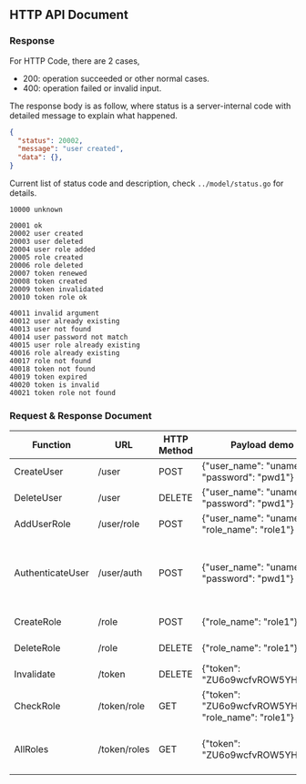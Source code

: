 ## HTTP API Document

### Response

For HTTP Code, there are 2 cases,

* 200: operation succeeded or other normal cases.
* 400: operation failed or invalid input.

The response body is as follow, where status is a server-internal code with detailed message to explain what happened.

```json
{
  "status": 20002,
  "message": "user created",
  "data": {},  
}
```

Current list of status code and description, check `../model/status.go` for details.

```
10000 unknown

20001 ok
20002 user created
20003 user deleted
20004 user role added
20005 role created
20006 role deleted
20007 token renewed
20008 token created
20009 token invalidated
20010 token role ok

40011 invalid argument
40012 user already existing
40013 user not found
40014 user password not match
40015 user role already existing
40016 role already existing
40017 role not found
40018 token not found
40019 token expired
40020 token is invalid
40021 token role not found
```

### Request & Response Document

| Function | URL | HTTP Method | Payload demo (in json) | Succeeded Response |
|---|---|---|---|---|
| CreateUser | /user | POST | {"user_name": "uname1", "password": "pwd1"} | {"status": 20002, "message": "user created"} |
| DeleteUser | /user | DELETE | {"user_name": "uname1", "password": "pwd1"} | {"status": 20003, "message": "user deleted"} |
| AddUserRole | /user/role | POST | {"user_name": "uname1", "role_name": "role1"} | {"status": 20004, "message": "user role added"} |
| AuthenticateUser | /user/auth | POST | {"user_name": "uname1", "password": "pwd1"} | {"status": 20008 or 20007, "message": "token created" or "token renewed", "data": {"toke": ""ZU6o9wcfvROW5YHh5ChMzw==", "expired_at_in_usec": 1659762467740160} | |
| CreateRole | /role | POST | {"role_name": "role1"} | {"status": 20005, "message": "role created"} |
| DeleteRole | /role | DELETE | {"role_name": "role1"} | {"status": 20006, "message": "role deleted"} |
| Invalidate | /token | DELETE | {"token": "ZU6o9wcfvROW5YHh5ChMzw=="} | {"status": 20009, "message": "token invalidated"} |
| CheckRole | /token/role | GET | {"token": "ZU6o9wcfvROW5YHh5ChMzw==", "role_name": "role1"} | {"status": 20010, "message": "token role ok"} |
| AllRoles | /token/roles | GET | {"token": "ZU6o9wcfvROW5YHh5ChMzw=="} | {"status": 20001, "message": "ok", data: {"token": ZU6o9wcfvROW5YHh5ChMzw==", "roles": ["role1", "role2", "role3"]} |
